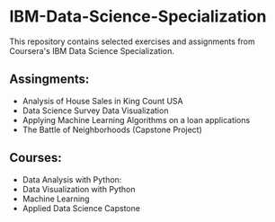 # IBM-Data-Science-Specialization
This repository contains selected exercises and assignments from Coursera's IBM Data Science Specialization.

## Assingments:
* Analysis of House Sales in King Count USA
* Data Science Survey Data Visualization
* Applying Machine Learning Algorithms on a loan applications
* The Battle of Neighborhoods (Capstone Project)

## Courses:
* Data Analysis with Python: 
* Data Visualization with Python
* Machine Learning
* Applied Data Science Capstone  
